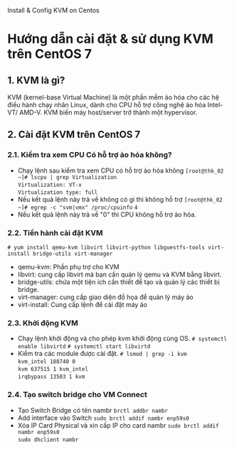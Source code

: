 Install & Config KVM on Centos

# Hướng dẫn cài đặt & sử dụng KVM trên CentOS 7

## 1. KVM là gì?
KVM (kernel-base Virtual Machine) là một phần mềm ảo hóa cho các hệ điều hành chạy nhân Linux, dành cho CPU hỗ trợ công nghệ ảo hóa Intel-VT/ AMD-V. KVM biến máy host/server trở thành một hypervisor.
## 2. Cài đặt KVM trên CentOS 7
### 2.1. Kiểm tra xem CPU Có hỗ trợ ảo hóa không?
- Chạy lệnh sau kiểm tra xem CPU có hỗ trợ ảo hóa không
    `[root@thk_02 ~]# lscpu | grep Virtualization`  
    `Virtualization: VT-x`  
    `Virtualization type: full`  
- Nếu kết quả lệnh này trả về không có gì thì không hỗ trợ
    `[root@thk_02 ~]# egrep -c "svm|vmx" /proc/cpuinfo`
    `4`
- Nếu kết quả lệnh này trả về "0" thì CPU không hỗ trợ ảo hóa.
### 2.2. Tiến hành cài đặt KVM
`# yum install qemu-kvm libvirt libvirt-python libguestfs-tools virt-install bridge-utils virt-manager`
- qemu-kvm: Phần phụ trợ cho KVM
- libvirt: cung cấp libvirt mà bạn cần quản lý qemu và KVM bằng libvirt.
- bridge-utils: chứa một tiện ích cần thiết để tạo và quản lý các thiết bị bridge.
- virt-manager: cung cấp giao diện đồ họa để quản lý máy ảo
- virt-install: Cung cấp lệnh để cài đặt máy ảo
### 2.3. Khởi động KVM
- Chạy lệnh khởi động và cho phép kvm khởi động cùng OS.
    `# systemctl enable libvirtd`
    `# systemctl start libvirtd`
- Kiểm tra các module được cài đặt.
    `# lsmod | grep -i kvm`  
    `kvm_intel 188740 0`  
    `kvm 637515 1 kvm_intel`  
    `irqbypass 13503 1 kvm`  
### 2.4. Tạo switch bridge cho VM Connect
- Tạo Switch Bridge có tên nambr
    `brctl addbr nambr`
- Add interface vào Switch
    `sudo brctl addif nambr enp59s0`
- Xóa IP Card Physical và xin cấp IP cho card nambr
    `sudo brctl addif nambr enp59s0`  
    `sudo dhclient nambr`
